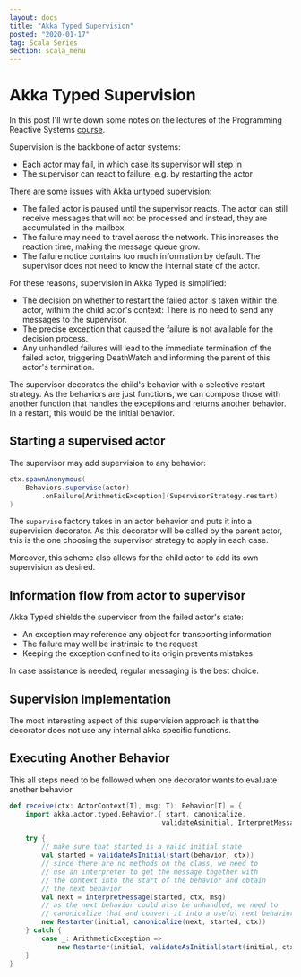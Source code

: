 ```yaml
---
layout: docs
title: "Akka Typed Supervision"
posted: "2020-01-17"
tag: Scala Series
section: scala_menu
---
```


# Akka Typed Supervision

In this post I'll write down some notes on the lectures of the Programming Reactive Systems [course](https://www.edx.org/course/programming-reactive-systems).

Supervision is the backbone of actor systems:

* Each actor may fail, in which case its supervisor will step in
* The supervisor can react to failure, e.g. by restarting the actor

There are some issues with Akka untyped supervision:

* The failed actor is paused until the supervisor reacts. The actor can still receive messages that will not be processed and instead, they are accumulated in the mailbox.
* The failure may need to travel across the network. This increases the reaction time, making the message queue grow.
* The failure notice contains too much information by default. The supervisor does not need to know the internal state of the actor.

For these reasons, supervision in Akka Typed is simplified:

* The decision on whether to restart the failed actor is taken within the actor, withim the child actor's context: There is no need to send any messages to the supervisor.
* The precise exception that caused the failure is not available for the decision process.
* Any unhandled failures will lead to the immediate termination of the failed actor, triggering DeathWatch and informing the parent of this actor's termination.

The supervisor decorates the child's behavior with a selective restart strategy. As the behaviors are just functions, we can compose those with another function that handles the exceptions and returns another behavior. In a restart, this would be the initial behavior.

## Starting a supervised actor

The supervisor may add supervision to any behavior:

```scala
ctx.spawnAnonymous(
    Behaviors.supervise(actor)
        .onFailure[ArithmeticException](SupervisorStrategy.restart)
)
```

The `supervise` factory takes in an actor behavior and puts it into a supervision decorator. As this decorator will be called by the parent actor, this is the one choosing the supervisor strategy to apply in each case.

Moreover, this scheme also allows for the child actor to add its own supervision as desired.

## Information flow from actor to supervisor

Akka Typed shields the supervisor from the failed actor's state:

* An exception may reference any object for transporting information
* The failure may well be instrinsic to the request
* Keeping the exception confined to its origin prevents mistakes

In case assistance is needed, regular messaging is the best choice.

## Supervision Implementation

The most interesting aspect of this supervision approach is that the decorator does not use any internal akka specific functions.

## Executing Another Behavior

This all steps need to be followed when one decorator wants to evaluate another behavior

```scala
def receive(ctx: ActorContext[T], msg: T): Behavior[T] = {
    import akka.actor.typed.Behavior.{ start, canonicalize, 
                                      validateAsinitial, InterpretMessage }

    try {
        // make sure that started is a valid initial state
        val started = validateAsInitial(start(behavior, ctx))
        // since there are no methods on the class, we need to
        // use an interpreter to get the message together with
        // the context into the start of the behavior and obtain
        // the next behavior
        val next = interpretMessage(started, ctx, msg)
        // as the next behavior could also be unhandled, we need to
        // canonicalize that and convert it into a useful next behavior
        new Restarter(initial, canonicalize(next, started, ctx))
    } catch {
        case _: ArithmeticException =>
            new Restarter(initial, validateAsInitial(start(initial, ctx)))
    }
}
```
